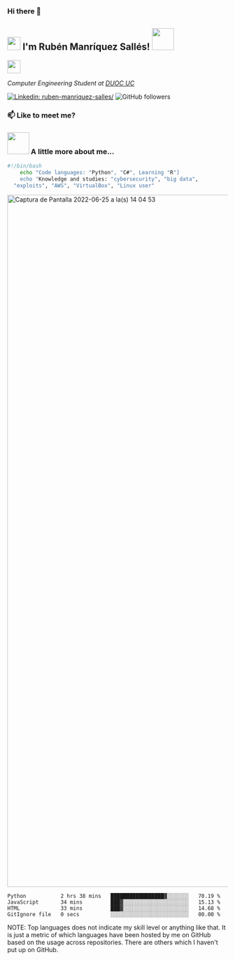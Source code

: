 ### Hi there 👋

<h2><img src="https://emojis.slackmojis.com/emojis/images/1643514389/3643/cool-doge.gif?1643514389" width="30"/> I'm Rubén Manríquez Sallés! 
  <img src="https://emojis.slackmojis.com/emojis/images/1643515329/13477/abra_pokemon.gif?1643515329" width="50"></h2>
  <img src="https://emojis.slackmojis.com/emojis/images/1621016661/38995/coffee.gif?1621016661" width="30">
  </p>
<p><em>Computer Engineering Student at <a href="https://www.duoc.cl/">DUOC UC
</em></p>

[![Linkedin: ruben-manriquez-salles/](https://img.shields.io/badge/linkedin-ruben--manriquez--salles-skyblue?style=flat-square&logo=Linkedin&logoColor=white&link=https://www.linkedin.com/in/ruben-manriquez-salles/)](https://www.linkedin.com/in/ruben-manriquez-salles/)
![GitHub followers](https://img.shields.io/github/followers/eoloth?label=Follow&style=social)


### 📫 Like to meet me?
  

### <img src="https://emojis.slackmojis.com/emojis/images/1643514559/5584/deployparrot.gif?1643514559" width="50"> A little more about me...  

```bash
#!/bin/bash
    echo "Code languages: "Python", "C#", Learning "R"]
    echo "Knowledge and studies: "cybersecurity", "big data", 
  "exploits", "AWS", "VirtualBox", "Linux user"
```
<!--
![Anurag's GitHub stats](https://github-readme-stats.vercel.app/api?username=Eoloth&show_icons=true&theme=radical)-->
<!--
![Anurag's GitHub stats](https://github-readme-stats.vercel.app/api?username=Eoloth&show_icons=true&theme=merko/dark/ radical/ merko/ gruvbox/ tokyonight/ onedark/ cobalt/ synthwave/highcontrast/ dracula)-->
</a>

<img width="1582" alt="Captura de Pantalla 2022-06-25 a la(s) 14 04 53" src="https://user-images.githubusercontent.com/53416886/175785381-04bbb8e6-c5d4-474c-bcf3-0a21c8dabc2b.png">

<!--START_SECTION:waka-->

```text
Python           2 hrs 38 mins   █████████████████▓░░░░░░░   70.19 %
JavaScript       34 mins         ███▓░░░░░░░░░░░░░░░░░░░░░   15.13 %
HTML             33 mins         ███▓░░░░░░░░░░░░░░░░░░░░░   14.68 %
GitIgnore file   0 secs          ░░░░░░░░░░░░░░░░░░░░░░░░░   00.00 %
```

<!--END_SECTION:waka-->

NOTE: Top languages does not indicate my skill level or anything like that. It is just a metric of which languages have been hosted by me on GitHub based on the usage across repositories. There are others which I haven't put up on GitHub.
